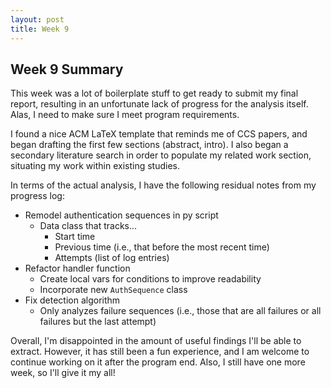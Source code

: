 ```yaml
---
layout: post
title: Week 9
---
```


## Week 9 Summary

This week was a lot of boilerplate stuff to get ready to submit my final report, resulting in an unfortunate lack of progress for the analysis itself. Alas, I need to make sure I meet program requirements.

I found a nice ACM LaTeX template that reminds me of CCS papers, and began drafting the first few sections (abstract, intro). I also began a secondary literature search in order to populate my related work section, situating my work within existing studies.

In terms of the actual analysis, I have the following residual notes from my progress log:

- Remodel authentication sequences in py script
    - Data class that tracks...
        - Start time
        - Previous time (i.e., that before the most recent time)
        - Attempts (list of log entries)
- Refactor handler function
    - Create local vars for conditions to improve readability
    - Incorporate new `AuthSequence` class
- Fix detection algorithm
    - Only analyzes failure sequences (i.e., those that are all failures or all failures but the last attempt)

Overall, I'm disappointed in the amount of useful findings I'll be able to extract. However, it has still been a fun experience, and I am welcome to continue working on it after the program end. Also, I still have one more week, so I'll give it my all!
